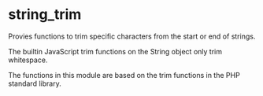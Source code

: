 # string_trim

Provies functions to trim specific characters from the start or end of strings.

The builtin JavaScript trim functions on the String object only trim whitespace.

The functions in this module are based on the trim functions in the PHP standard library.